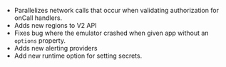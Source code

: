 - Parallelizes network calls that occur when validating authorization for onCall handlers.
- Adds new regions to V2 API
- Fixes bug where the emulator crashed when given app without an `options` property.
- Adds new alerting providers
- Add new runtime option for setting secrets.
